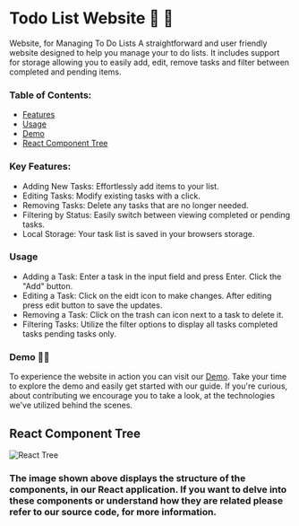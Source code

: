 
# Todo List Website  📜  📜 

Website, for Managing To Do Lists
A straightforward and user friendly website designed to help you manage your to do lists. It includes support for storage allowing you to easily add, edit, remove tasks and filter between completed and pending items.

### Table of Contents:

- [Features](#Key-Features)
- [Usage](#Usage)
- [Demo](#Demo)
- [React Component Tree](#react-component-tree)

### Key Features:

- Adding New Tasks: Effortlessly add items to your list.
- Editing Tasks: Modify existing tasks with a click.
- Removing Tasks: Delete any tasks that are no longer needed.
- Filtering by Status: Easily switch between viewing completed or pending tasks.
- Local Storage: Your task list is saved in your browsers storage.
### Usage

- Adding a Task: Enter a task in the input field and press Enter. Click the "Add" button.
- Editing a Task: Click on the eidt icon  to make changes. After editing press edit button to save the updates.
- Removing a Task: Click on the trash can icon next to a task to delete it.
- Filtering Tasks: Utilize the filter options to display all tasks completed tasks pending tasks only.

### Demo 👌🏻 
To experience the website in action you can visit our [Demo](https://todo-lx7iebqgj-antonious-samys-projects.vercel.app). Take your time to explore the demo and easily get started with our guide. If you're curious, about contributing we encourage you to take a look, at the technologies we've utilized behind the scenes.

## React Component Tree
<img src="https://github.com/AntoniousSamy/Todo/assets/127224965/fa06f9fe-d896-405f-8582-5892f5a04c5c" alt="React Tree" width="auto" height="auto">
<h3>The image shown above displays the structure of the components, in our React application. If you want to delve into these components or understand how they are related please refer to our source code, for more information.</h3>
